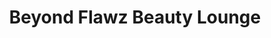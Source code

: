 ---
title: "Beyond Flawz Beauty Lounge"
url: /cleveland/beyond-flawz-beauty-lounge/
shop: beauty
---